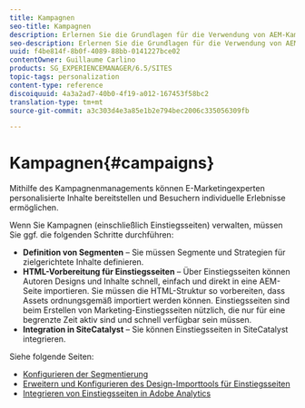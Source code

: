 ```yaml
---
title: Kampagnen
seo-title: Kampagnen
description: Erlernen Sie die Grundlagen für die Verwendung von AEM-Kampagnen.
seo-description: Erlernen Sie die Grundlagen für die Verwendung von AEM-Kampagnen.
uuid: f4be814f-8b0f-4089-88bb-0141227bce02
contentOwner: Guillaume Carlino
products: SG_EXPERIENCEMANAGER/6.5/SITES
topic-tags: personalization
content-type: reference
discoiquuid: 4a3a2ad7-40b0-4f19-a012-167453f58bc2
translation-type: tm+mt
source-git-commit: a3c303d4e3a85e1b2e794bec2006c335056309fb

---
```



# Kampagnen{#campaigns}

Mithilfe des Kampagnenmanagements können E-Marketingexperten personalisierte Inhalte bereitstellen und Besuchern individuelle Erlebnisse ermöglichen.

Wenn Sie Kampagnen (einschließlich Einstiegsseiten) verwalten, müssen Sie ggf. die folgenden Schritte durchführen:

* **Definition von Segmenten** – Sie müssen Segmente und Strategien für zielgerichtete Inhalte definieren.
* **HTML-Vorbereitung für Einstiegsseiten** – Über Einstiegsseiten können Autoren Designs und Inhalte schnell, einfach und direkt in eine AEM-Seite importieren. Sie müssen die HTML-Struktur so vorbereiten, dass Assets ordnungsgemäß importiert werden können. Einstiegsseiten sind beim Erstellen von Marketing-Einstiegsseiten nützlich, die nur für eine begrenzte Zeit aktiv sind und schnell verfügbar sein müssen.
* **Integration in SiteCatalyst** – Sie können Einstiegsseiten in SiteCatalyst integrieren.

Siehe folgende Seiten:

* [Konfigurieren der Segmentierung](/help/sites-administering/campaign-segmentation.md)
* [Erweitern und Konfigurieren des Design-Importtools für Einstiegsseiten](/help/sites-administering/extending-the-design-importer-for-landingpages.md)
* [Integrieren von Einstiegsseiten in Adobe Analytics](/help/sites-administering/integrating-landing-pages-with-adobe-analytics.md)

